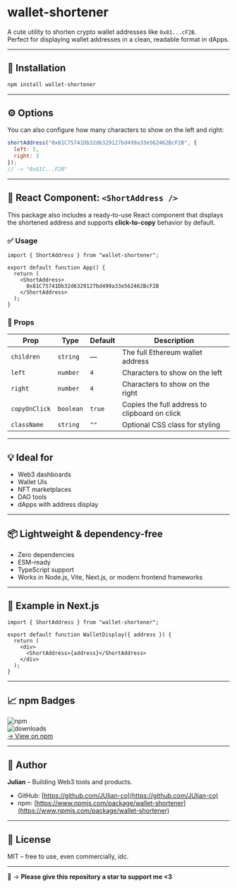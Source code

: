 # wallet-shortener

A cute utility to shorten crypto wallet addresses like `0x81...cF2B`.  
Perfect for displaying wallet addresses in a clean, readable format in dApps.

---

## 🚀 Installation

```bash
npm install wallet-shortener
```

---

## ⚙️ Options

You can also configure how many characters to show on the left and right:

```js
shortAddress("0x81C75741Db32d6329127bd499a33e562462BcF2B", {
  left: 5,
  right: 3
});
// -> "0x81C...F2B"
```

---

## 🧩 React Component: `<ShortAddress />`

This package also includes a ready-to-use React component that displays the shortened address and supports **click-to-copy** behavior by default.

### ✅ Usage

```tsx
import { ShortAddress } from "wallet-shortener";

export default function App() {
  return (
    <ShortAddress>
      0x81C75741Db32d6329127bd499a33e562462BcF2B
    </ShortAddress>
  );
}
```

### 🔁 Props

| Prop         | Type     | Default | Description                                  |
|--------------|----------|---------|----------------------------------------------|
| `children`   | `string` | —       | The full Ethereum wallet address             |
| `left`       | `number` | `4`     | Characters to show on the left               |
| `right`      | `number` | `4`     | Characters to show on the right              |
| `copyOnClick`| `boolean`| `true`  | Copies the full address to clipboard on click|
| `className`  | `string` | `""`    | Optional CSS class for styling               |

---

## 💡 Ideal for

- Web3 dashboards  
- Wallet UIs  
- NFT marketplaces  
- DAO tools  
- dApps with address display  

---

## 📦 Lightweight & dependency-free

- Zero dependencies  
- ESM-ready  
- TypeScript support  
- Works in Node.js, Vite, Next.js, or modern frontend frameworks  

---

## 🧪 Example in Next.js

```tsx
import { ShortAddress } from "wallet-shortener";

export default function WalletDisplay({ address }) {
  return (
    <div>
      <ShortAddress>{address}</ShortAddress>
    </div>
  );
}
```

---

## 📈 npm Badges

![npm](https://img.shields.io/npm/v/wallet-shortener)  
![downloads](https://img.shields.io/npm/dm/wallet-shortener)  
[→ View on npm](https://www.npmjs.com/package/wallet-shortener)

---

## 🧠 Author

**Julian** – Building Web3 tools and products.

- GitHub: [https://github.com/JUlian-co](https://github.com/JUlian-co)  
- npm: [https://www.npmjs.com/package/wallet-shortener](https://www.npmjs.com/package/wallet-shortener)

---

## 📜 License

MIT – free to use, even commercially, idc.

---

🌟 → **Please give this repository a star to support me <3**
